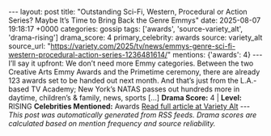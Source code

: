 --- layout: post title: "Outstanding Sci-Fi, Western, Procedural or Action Series? Maybe It’s Time to Bring Back the Genre Emmys" date: 2025-08-07 19:18:17 +0000 categories: gossip tags: ['awards', 'source-variety_alt', 'drama-rising'] drama_score: 4 primary_celebrity: awards source: variety_alt source_url: "https://variety.com/2025/tv/news/emmys-genre-sci-fi-western-procedural-action-series-1236481614/" mentions: {'awards': 4} --- I’ll say it upfront: We don’t need more Emmy categories. Between the two Creative Arts Emmy Awards and the Primetime ceremony, there are already 123 awards set to be handed out next month. And that’s just from the L.A.-based TV Academy; New York’s NATAS passes out hundreds more in daytime, children’s & family, news, sports […] **Drama Score:** 4 | **Level:** RISING **Celebrities Mentioned:** Awards [Read full article at Variety Alt](https://variety.com/2025/tv/news/emmys-genre-sci-fi-western-procedural-action-series-1236481614/) --- *This post was automatically generated from RSS feeds. Drama scores are calculated based on mention frequency and source reliability.*